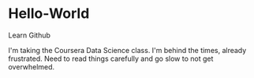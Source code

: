 # Hello-World
Learn Github

I'm taking the Coursera Data Science class. I'm behind the times, already frustrated. Need to read things carefully and go slow to not get overwhelmed.
